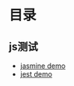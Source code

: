 # 目录
## js测试
- [jasmine demo](https://github.com/fcaiqing/blog/tree/master/js-test/jasmine-demo)
- [jest demo](https://github.com/fcaiqing/blog/tree/master/js-test/jest)
